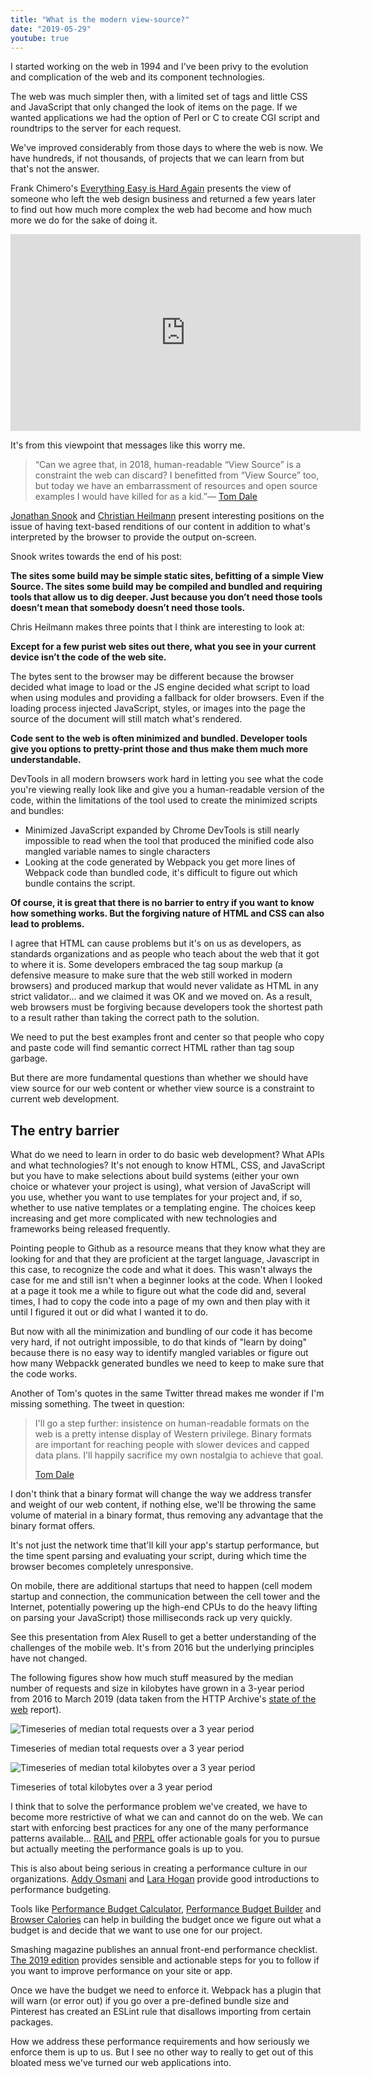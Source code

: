 ```yaml
---
title: "What is the modern view-source?"
date: "2019-05-29"
youtube: true
---
```


I started working on the web in 1994 and I've been privy to the evolution and complication of the web and its component technologies.

The web was much simpler then, with a limited set of tags and little CSS and JavaScript that only changed the look of items on the page. If we wanted applications we had the option of Perl or C to create CGI script and roundtrips to the server for each request.

We've improved considerably from those days to where the web is now. We have hundreds, if not thousands, of projects that we can learn from but that's not the answer.

Frank Chimero's [Everything Easy is Hard Again](https://frankchimero.com/writing/everything-easy-is-hard-again/) presents the view of someone who left the web design business and returned a few years later to find out how much more complex the web had become and how much more we do for the sake of doing it.

<iframe width="560" height="315" src="https://www.youtube.com/embed/koS4vjSux8A" frameborder="0" allow="accelerometer; autoplay; encrypted-media; gyroscope; picture-in-picture" allowfullscreen></iframe>

It's from this viewpoint that messages like this worry me.

> “Can we agree that, in 2018, human-readable “View Source” is a constraint the web can discard? I benefitted from “View Source” too, but today we have an embarrassment of resources and open source examples I would have killed for as a kid.”— [Tom Dale](https://twitter.com/tomdale/status/965681976199077889)

[Jonathan Snook](https://snook.ca/archives/opinion/view-source) and [Christian Heilmann](https://christianheilmann.com/2018/07/09/different-views-on-view-source/) present interesting positions on the issue of having text-based renditions of our content in addition to what's interpreted by the browser to provide the output on-screen.

Snook writes towards the end of his post:

**The sites some build may be simple static sites, befitting of a simple View Source. The sites some build may be compiled and bundled and requiring tools that allow us to dig deeper. Just because you don’t need those tools doesn’t mean that somebody doesn’t need those tools.**

Chris Heilmann makes three points that I think are interesting to look at:

**Except for a few purist web sites out there, what you see in your current device isn’t the code of the web site.**

The bytes sent to the browser may be different because the browser decided what image to load or the JS engine decided what script to load when using modules and providing a fallback for older browsers. Even if the loading process injected JavaScript, styles, or images into the page the source of the document will still match what's rendered.

**Code sent to the web is often minimized and bundled. Developer tools give you options to pretty-print those and thus make them much more understandable.**

DevTools in all modern browsers work hard in letting you see what the code you're viewing really look like and give you a human-readable version of the code, within the limitations of the tool used to create the minimized scripts and bundles:

* Minimized JavaScript expanded by Chrome DevTools is still nearly impossible to read when the tool that produced the minified code also mangled variable names to single characters
* Looking at the code generated by Webpack you get more lines of Webpack code than bundled code, it's difficult to figure out which bundle contains the script.

**Of course, it is great that there is no barrier to entry if you want to know how something works. But the forgiving nature of HTML and CSS can also lead to problems.**

I agree that HTML can cause problems but it's on us as developers, as standards organizations and as people who teach about the web that it got to where it is. Some developers embraced the tag soup markup (a defensive measure to make sure that the web still worked in modern browsers) and produced markup that would never validate as HTML in any strict validator... and we claimed it was OK and we moved on. As a result, web browsers must be forgiving because developers took the shortest path to a result rather than taking the correct path to the solution.

We need to put the best examples front and center so that people who copy and paste code will find semantic correct HTML rather than tag soup garbage.

But there are more fundamental questions than whether we should have view source for our web content or whether view source is a constraint to current web development.

## The entry barrier

What do we need to learn in order to do basic web development? What APIs and what technologies? It's not enough to know HTML, CSS, and JavaScript but you have to make selections about build systems (either your own choice or whatever your project is using), what version of JavaScript will you use, whether you want to use templates for your project and, if so, whether to use native templates or a templating engine. The choices keep increasing and get more complicated with new technologies and frameworks being released frequently.

Pointing people to Github as a resource means that they know what they are looking for and that they are proficient at the target language, Javascript in this case, to recognize the code and what it does. This wasn't always the case for me and still isn't when a beginner looks at the code. When I looked at a page it took me a while to figure out what the code did and, several times, I had to copy the code into a page of my own and then play with it until I figured it out or did what I wanted it to do.

But now with all the minimization and bundling of our code it has become very hard, if not outright impossible, to do that kinds of "learn by doing" because there is no easy way to identify mangled variables or figure out how many Webpackk generated bundles we need to keep to make sure that the code works.

Another of Tom's quotes in the same Twitter thread makes me wonder if I'm missing something. The tweet in question:

> I'll go a step further: insistence on human-readable formats on the web is a pretty intense display of Western privilege. Binary formats are important for reaching people with slower devices and capped data plans. I'll happily sacrifice my own nostalgia to achieve that goal.
>
> [Tom Dale](https://twitter.com/tomdale/status/966045543112871937)

I don't think that a binary format will change the way we address transfer and weight of our web content, if nothing else, we'll be throwing the same volume of material in a binary format, thus removing any advantage that the binary format offers.

It's not just the network time that'll kill your app's startup performance, but the time spent parsing and evaluating your script, during which time the browser becomes completely unresponsive.

On mobile, there are additional startups that need to happen (cell modem startup and connection, the communication between the cell tower and the Internet, potentially powering up the high-end CPUs to do the heavy lifting on parsing your JavaScript) those milliseconds rack up very quickly.

See this presentation from Alex Rusell to get a better understanding of the challenges of the mobile web. It's from 2016 but the underlying principles have not changed.

<lite-youtube videoid="4bZvq3nodf4"></lite-youtube>

The following figures show how much stuff measured by the median number of requests and size in kilobytes have grown in a 3-year period from 2016 to March 2019 (data taken from the HTTP Archive's [state of the web](https://httparchive.org/reports/state-of-the-web) report).

![Timeseries of median total requests over a 3 year period](https://res.cloudinary.com/dfh6ihzvj/image/upload/c_scale,w_500/f_auto,q_auto/3-year-requests)

Timeseries of median total requests over a 3 year period

![Timeseries of median total kilobytes over a 3 year period](https://res.cloudinary.com/dfh6ihzvj/image/upload/c_scale,w_500/f_auto,q_auto/3-year-total-kilobytes)

Timeseries of total kilobytes over a 3 year period

I think that to solve the performance problem we've created, we have to become more restrictive of what we can and cannot do on the web. We can start with enforcing best practices for any one of the many performance patterns available... [RAIL](https://developers.google.com/web/fundamentals/performance/rail) and [PRPL](https://developers.google.com/web/fundamentals/performance/prpl-pattern/) offer actionable goals for you to pursue but actually meeting the performance goals is up to you.

This is also about being serious in creating a performance culture in our organizations. [Addy Osmani](https://medium.com/@addyosmani/start-performance-budgeting-dabde04cf6a3) and [Lara Hogan](http://designingforperformance.com/weighing-aesthetics-and-performance/#approach-new-designs-with-a-performance-budget) provide good introductions to performance budgeting.

Tools like [Performance Budget Calculator](http://www.performancebudget.io/), [Performance Budget Builder](https://codepen.io/bradfrost/full/EPQVBp/) and [Browser Calories](https://browserdiet.com/calories/) can help in building the budget once we figure out what a budget is and decide that we want to use one for our project.

Smashing magazine publishes an annual front-end performance checklist. [The 2019 edition](https://www.smashingmagazine.com/2019/01/front-end-performance-checklist-2019-pdf-pages/) provides sensible and actionable steps for you to follow if you want to improve performance on your site or app.

Once we have the budget we need to enforce it. Webpack has a plugin that will warn (or error out) if you go over a pre-defined bundle size and Pinterest has created an ESLint rule that disallows importing from certain packages.

How we address these performance requirements and how seriously we enforce them is up to us. But I see no other way to really to get out of this bloated mess we've turned our web applications into.
